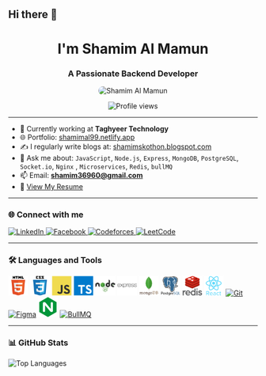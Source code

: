 ## Hi there 👋

<h1 align="center">I'm Shamim Al Mamun</h1>
<h3 align="center">A Passionate Backend Developer</h3>

<p align="center">
  <img 
    src="https://i.ibb.co.com/rFGjtrW/429541767-3556109324641079-6071082711111321767-n.jpg" 
    alt="Shamim Al Mamun" 
    height="400" 
    width="400" 
    style="border-radius: 10px;"
  />
</p>

<p align="center">
  <img src="https://komarev.com/ghpvc/?username=shamim-code&label=Profile%20views&color=0e75b6&style=flat" alt="Profile views" />
</p>

---

- 🔭 Currently working at **Taghyeer Technology**
- 🌐 Portfolio: [shamimal99.netlify.app](https://shamimal99.netlify.app/)
- ✍ I regularly write blogs at: [shamimskothon.blogspot.com](https://shamimskothon.blogspot.com/)
- 💬 Ask me about: `JavaScript`, `Node.js`, `Express`, `MongoDB`, `PostgreSQL`, `Socket.io`, `Nginx` , `Microservices`, `Redis`, `bullMQ`
- 📫 Email: **shamim36960@gmail.com**
- 📄 [View My Resume](https://drive.google.com/file/d/1crLQ-CbxvUhvUUUWbTvORtofBzaOJ0FO/view?usp=drive_link)

---

### 🌐 Connect with me
<p align="left">
  <a href="https://www.linkedin.com/in/shamim3696/" target="_blank">
    <img src="https://raw.githubusercontent.com/rahuldkjain/github-profile-readme-generator/master/src/images/icons/Social/linked-in-alt.svg" alt="LinkedIn" height="30" width="40" />
  </a>
  <a href="https://www.facebook.com/shamim3696/" target="_blank">
    <img src="https://raw.githubusercontent.com/rahuldkjain/github-profile-readme-generator/master/src/images/icons/Social/facebook.svg" alt="Facebook" height="30" width="40" />
  </a>
  <a href="https://codeforces.com/profile/shamim3696" target="_blank">
    <img src="https://raw.githubusercontent.com/rahuldkjain/github-profile-readme-generator/master/src/images/icons/Social/codeforces.svg" alt="Codeforces" height="30" width="40" />
  </a>
  <a href="https://leetcode.com/shamim3696/" target="_blank">
    <img src="https://raw.githubusercontent.com/rahuldkjain/github-profile-readme-generator/master/src/images/icons/Social/leetcode.svg" alt="LeetCode" height="30" width="40" />
  </a>
</p>

---

### 🛠️ Languages and Tools

<p align="left">
  <a href="https://developer.mozilla.org/en-US/docs/Web/HTML" target="_blank"><img src="https://raw.githubusercontent.com/devicons/devicon/master/icons/html5/html5-original-wordmark.svg" width="40" height="40" alt="HTML" /></a>
  <a href="https://developer.mozilla.org/en-US/docs/Web/CSS" target="_blank"><img src="https://raw.githubusercontent.com/devicons/devicon/master/icons/css3/css3-original-wordmark.svg" width="40" height="40" alt="CSS" /></a>
  <a href="https://developer.mozilla.org/en-US/docs/Web/JavaScript" target="_blank"><img src="https://raw.githubusercontent.com/devicons/devicon/master/icons/javascript/javascript-original.svg" width="40" height="40" alt="JavaScript" /></a>
  <a href="https://www.typescriptlang.org/" target="_blank"><img src="https://raw.githubusercontent.com/devicons/devicon/master/icons/typescript/typescript-original.svg" width="40" height="40" alt="TypeScript" /></a>
  <a href="https://nodejs.org/" target="_blank"><img src="https://raw.githubusercontent.com/devicons/devicon/master/icons/nodejs/nodejs-original-wordmark.svg" width="40" height="40" alt="Node.js" /></a>
  <a href="https://expressjs.com/" target="_blank"><img src="https://raw.githubusercontent.com/devicons/devicon/master/icons/express/express-original-wordmark.svg" width="40" height="40" alt="Express" /></a>
  <a href="https://www.mongodb.com/" target="_blank"><img src="https://raw.githubusercontent.com/devicons/devicon/master/icons/mongodb/mongodb-original-wordmark.svg" width="40" height="40" alt="MongoDB" /></a>
  <a href="https://www.postgresql.org/" target="_blank"><img src="https://raw.githubusercontent.com/devicons/devicon/master/icons/postgresql/postgresql-original-wordmark.svg" width="40" height="40" alt="PostgreSQL" /></a>
  <a href="https://redis.io/" target="_blank"><img src="https://raw.githubusercontent.com/devicons/devicon/master/icons/redis/redis-original-wordmark.svg" width="40" height="40" alt="Redis" /></a>
  <a href="https://reactjs.org/" target="_blank"><img src="https://raw.githubusercontent.com/devicons/devicon/master/icons/react/react-original-wordmark.svg" width="40" height="40" alt="React" /></a>
  <a href="https://git-scm.com/" target="_blank"><img src="https://www.vectorlogo.zone/logos/git-scm/git-scm-icon.svg" width="40" height="40" alt="Git" /></a>
  <a href="https://www.figma.com/" target="_blank"><img src="https://www.vectorlogo.zone/logos/figma/figma-icon.svg" width="40" height="40" alt="Figma" /></a>
  <a href="https://nginx.org/" target="_blank"><img src="https://raw.githubusercontent.com/devicons/devicon/master/icons/nginx/nginx-original.svg" width="40" height="40" alt="Nginx" /></a>
  <a href="https://docs.bullmq.io/" target="_blank"><img src="https://user-images.githubusercontent.com/95200/143832033-32e868df-f3b0-4251-97fb-c64809a43d36.png" width="40" height="40" alt="BullMQ" /></a>
</p>


---

### 📊 GitHub Stats

<p align="left">
  <img src="https://github-readme-stats.vercel.app/api/top-langs?username=shamim-code&show_icons=true&locale=en&layout=compact" alt="Top Languages" />
</p>  
